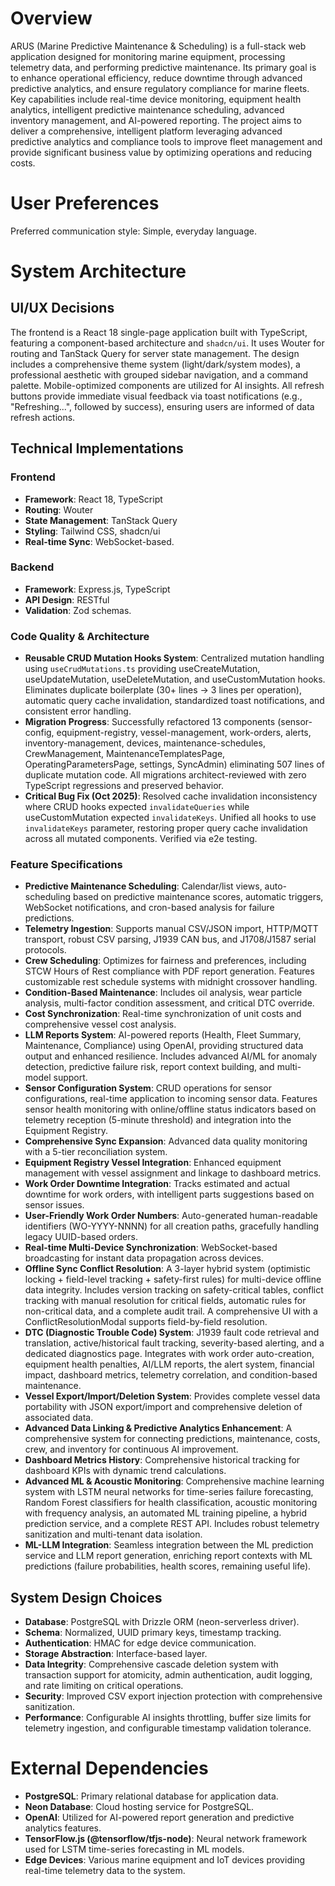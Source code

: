 # Overview

ARUS (Marine Predictive Maintenance & Scheduling) is a full-stack web application designed for monitoring marine equipment, processing telemetry data, and performing predictive maintenance. Its primary goal is to enhance operational efficiency, reduce downtime through advanced predictive analytics, and ensure regulatory compliance for marine fleets. Key capabilities include real-time device monitoring, equipment health analytics, intelligent predictive maintenance scheduling, advanced inventory management, and AI-powered reporting. The project aims to deliver a comprehensive, intelligent platform leveraging advanced predictive analytics and compliance tools to improve fleet management and provide significant business value by optimizing operations and reducing costs.

# User Preferences

Preferred communication style: Simple, everyday language.

# System Architecture

## UI/UX Decisions

The frontend is a React 18 single-page application built with TypeScript, featuring a component-based architecture and `shadcn/ui`. It uses Wouter for routing and TanStack Query for server state management. The design includes a comprehensive theme system (light/dark/system modes), a professional aesthetic with grouped sidebar navigation, and a command palette. Mobile-optimized components are utilized for AI insights. All refresh buttons provide immediate visual feedback via toast notifications (e.g., "Refreshing...", followed by success), ensuring users are informed of data refresh actions.

## Technical Implementations

### Frontend
- **Framework**: React 18, TypeScript
- **Routing**: Wouter
- **State Management**: TanStack Query
- **Styling**: Tailwind CSS, shadcn/ui
- **Real-time Sync**: WebSocket-based.

### Backend
- **Framework**: Express.js, TypeScript
- **API Design**: RESTful
- **Validation**: Zod schemas.

### Code Quality & Architecture
- **Reusable CRUD Mutation Hooks System**: Centralized mutation handling using `useCrudMutations.ts` providing useCreateMutation, useUpdateMutation, useDeleteMutation, and useCustomMutation hooks. Eliminates duplicate boilerplate (30+ lines → 3 lines per operation), automatic query cache invalidation, standardized toast notifications, and consistent error handling.
- **Migration Progress**: Successfully refactored 13 components (sensor-config, equipment-registry, vessel-management, work-orders, alerts, inventory-management, devices, maintenance-schedules, CrewManagement, MaintenanceTemplatesPage, OperatingParametersPage, settings, SyncAdmin) eliminating 507 lines of duplicate mutation code. All migrations architect-reviewed with zero TypeScript regressions and preserved behavior.
- **Critical Bug Fix (Oct 2025)**: Resolved cache invalidation inconsistency where CRUD hooks expected `invalidateQueries` while useCustomMutation expected `invalidateKeys`. Unified all hooks to use `invalidateKeys` parameter, restoring proper query cache invalidation across all mutated components. Verified via e2e testing.

### Feature Specifications
- **Predictive Maintenance Scheduling**: Calendar/list views, auto-scheduling based on predictive maintenance scores, automatic triggers, WebSocket notifications, and cron-based analysis for failure predictions.
- **Telemetry Ingestion**: Supports manual CSV/JSON import, HTTP/MQTT transport, robust CSV parsing, J1939 CAN bus, and J1708/J1587 serial protocols.
- **Crew Scheduling**: Optimizes for fairness and preferences, including STCW Hours of Rest compliance with PDF report generation. Features customizable rest schedule systems with midnight crossover handling.
- **Condition-Based Maintenance**: Includes oil analysis, wear particle analysis, multi-factor condition assessment, and critical DTC override.
- **Cost Synchronization**: Real-time synchronization of unit costs and comprehensive vessel cost analysis.
- **LLM Reports System**: AI-powered reports (Health, Fleet Summary, Maintenance, Compliance) using OpenAI, providing structured data output and enhanced resilience. Includes advanced AI/ML for anomaly detection, predictive failure risk, report context building, and multi-model support.
- **Sensor Configuration System**: CRUD operations for sensor configurations, real-time application to incoming sensor data. Features sensor health monitoring with online/offline status indicators based on telemetry reception (5-minute threshold) and integration into the Equipment Registry.
- **Comprehensive Sync Expansion**: Advanced data quality monitoring with a 5-tier reconciliation system.
- **Equipment Registry Vessel Integration**: Enhanced equipment management with vessel assignment and linkage to dashboard metrics.
- **Work Order Downtime Integration**: Tracks estimated and actual downtime for work orders, with intelligent parts suggestions based on sensor issues.
- **User-Friendly Work Order Numbers**: Auto-generated human-readable identifiers (WO-YYYY-NNNN) for all creation paths, gracefully handling legacy UUID-based orders.
- **Real-time Multi-Device Synchronization**: WebSocket-based broadcasting for instant data propagation across devices.
- **Offline Sync Conflict Resolution**: A 3-layer hybrid system (optimistic locking + field-level tracking + safety-first rules) for multi-device offline data integrity. Includes version tracking on safety-critical tables, conflict tracking with manual resolution for critical fields, automatic rules for non-critical data, and a complete audit trail. A comprehensive UI with a ConflictResolutionModal supports field-by-field resolution.
- **DTC (Diagnostic Trouble Code) System**: J1939 fault code retrieval and translation, active/historical fault tracking, severity-based alerting, and a dedicated diagnostics page. Integrates with work order auto-creation, equipment health penalties, AI/LLM reports, the alert system, financial impact, dashboard metrics, telemetry correlation, and condition-based maintenance.
- **Vessel Export/Import/Deletion System**: Provides complete vessel data portability with JSON export/import and comprehensive deletion of associated data.
- **Advanced Data Linking & Predictive Analytics Enhancement**: A comprehensive system for connecting predictions, maintenance, costs, crew, and inventory for continuous AI improvement.
- **Dashboard Metrics History**: Comprehensive historical tracking for dashboard KPIs with dynamic trend calculations.
- **Advanced ML & Acoustic Monitoring**: Comprehensive machine learning system with LSTM neural networks for time-series failure forecasting, Random Forest classifiers for health classification, acoustic monitoring with frequency analysis, an automated ML training pipeline, a hybrid prediction service, and a complete REST API. Includes robust telemetry sanitization and multi-tenant data isolation.
- **ML-LLM Integration**: Seamless integration between the ML prediction service and LLM report generation, enriching report contexts with ML predictions (failure probabilities, health scores, remaining useful life).

## System Design Choices
- **Database**: PostgreSQL with Drizzle ORM (neon-serverless driver).
- **Schema**: Normalized, UUID primary keys, timestamp tracking.
- **Authentication**: HMAC for edge device communication.
- **Storage Abstraction**: Interface-based layer.
- **Data Integrity**: Comprehensive cascade deletion system with transaction support for atomicity, admin authentication, audit logging, and rate limiting on critical operations.
- **Security**: Improved CSV export injection protection with comprehensive sanitization.
- **Performance**: Configurable AI insights throttling, buffer size limits for telemetry ingestion, and configurable timestamp validation tolerance.

# External Dependencies

- **PostgreSQL**: Primary relational database for application data.
- **Neon Database**: Cloud hosting service for PostgreSQL.
- **OpenAI**: Utilized for AI-powered report generation and predictive analytics features.
- **TensorFlow.js (@tensorflow/tfjs-node)**: Neural network framework used for LSTM time-series forecasting in ML models.
- **Edge Devices**: Various marine equipment and IoT devices providing real-time telemetry data to the system.